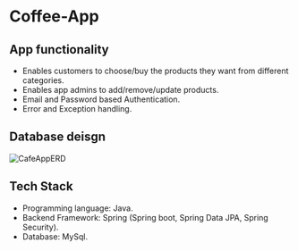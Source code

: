 # Coffee-App
## App functionality

* Enables customers to choose/buy the products they want from different categories.
* Enables app admins to add/remove/update products.
* Email and Password based Authentication.
* Error and Exception handling.


## Database deisgn
![CafeAppERD](https://user-images.githubusercontent.com/44905137/209792351-ed639a9d-6d6d-427d-ac19-20e92952bb18.png)

## Tech Stack

* Programming language: Java.
* Backend Framework: Spring (Spring boot, Spring Data JPA, Spring Security).
* Database: MySql.

